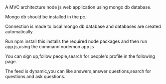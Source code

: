 A MVC architecture node js web application using mongo db database.

Mongo db should be installed in the pc.

Connection is made to local mongo db database and databases are created automatically.

Run npm install this installs the required node packages and then run app.js,using the command nodemon app.js

You can sign up,follow people,search for people's profile in the following page.

The feed is dynamic,you can like answers,answer questions,search for questions and ask questions.